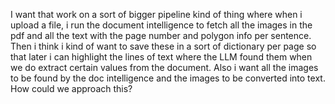 I want that work on a sort of bigger pipeline kind of thing where when i upload a file, i run the document intelligence to fetch all the images in the pdf and all the text with the page number and polygon info per sentence. Then i think i kind of want to save these in a sort of dictionary per page so that later i can highlight the lines of text where the LLM found them when we do extract certain values from the document. Also i want all the images to be found by the doc intelligence and the images to be converted into text. How could we approach this? 